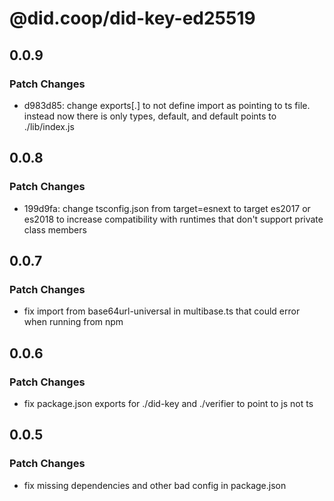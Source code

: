 # @did.coop/did-key-ed25519

## 0.0.9

### Patch Changes

- d983d85: change exports[.] to not define import as pointing to ts file. instead now there is only types, default, and default points to ./lib/index.js

## 0.0.8

### Patch Changes

- 199d9fa: change tsconfig.json from target=esnext to target es2017 or es2018 to increase compatibility with runtimes that don't support private class members

## 0.0.7

### Patch Changes

- fix import from base64url-universal in multibase.ts that could error when running from npm

## 0.0.6

### Patch Changes

- fix package.json exports for ./did-key and ./verifier to point to js not ts

## 0.0.5

### Patch Changes

- fix missing dependencies and other bad config in package.json
